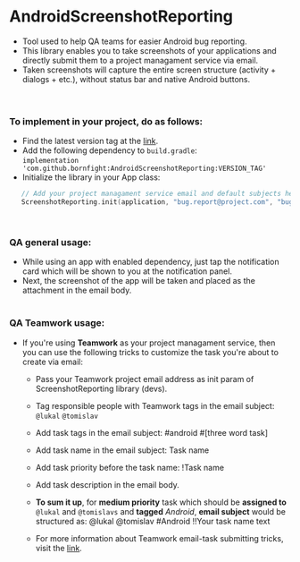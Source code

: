 # AndroidScreenshotReporting
* Tool used to help QA teams for easier Android bug reporting.
* This library enables you to take screenshots of your applications and directly submit them to a project managament service via email.
* Taken screenshots will capture the entire screen structure (activity + dialogs + etc.), without status bar and native Android buttons.
<br/><br/><br/>

### To implement in your project, do as follows:
* Find the latest version tag at the [link](https://jitpack.io/#bornfight/AndroidScreenshotReporting).
* Add the following dependency to `build.gradle`:<br/>
`implementation 'com.github.bornfight:AndroidScreenshotReporting:VERSION_TAG'`
* Initialize the library in your App class:
```kotlin
   // Add your project managament service email and default subjects here:
   ScreenshotReporting.init(application, "bug.report@project.com", "bug name", "bug description")
```
<br/>

### QA general usage:
* While using an app with enabled dependency, just tap the notification card which will be shown to you at the notification panel.
* Next, the screenshot of the app will be taken and placed as the attachment in the email body.
<br/><br/>

### QA Teamwork usage:
* If you're using **Teamwork** as your project managament service, then you can use the following tricks to customize the task you're about to create via email:
  * Pass your Teamwork project email address as init param of ScreenshotReporting library (devs).
  * Tag responsible people with Teamwork tags in the email subject: `@lukal` `@tomislav`
  * Add task tags in the email subject: #android #[three word task]
  * Add task name in the email subject: Task name
  * Add task priority before the task name: !Task name
  * Add task description in the email body.
  * **To sum it up**, for **medium priority** task which should be **assigned to** `@lukal` and `@tomislavs` and **tagged** *Android*, **email subject** would be structured as: @lukal @tomislav #Android !!Your task name text
 
  * For more information about Teamwork email-task submitting tricks, visit the [link](https://support.teamwork.com/projects/tasks/posting-tasks-via-email).
